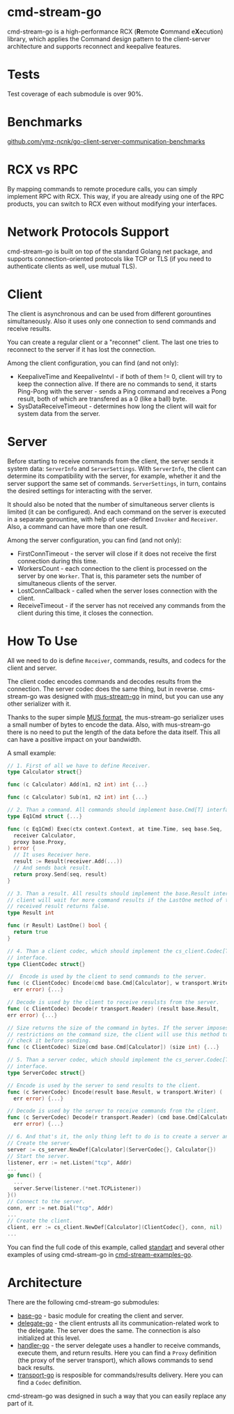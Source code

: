 # cmd-stream-go
cmd-stream-go is a high-performance RCX (**R**emote **C**ommand e**X**ecution) 
library, which applies the Command design pattern to the client-server 
architecture and supports reconnect and keepalive features.

# Tests
Test coverage of each submodule is over 90%.

# Benchmarks
[github.com/ymz-ncnk/go-client-server-communication-benchmarks](https://github.com/ymz-ncnk/go-client-server-communication-benchmarks)

# RCX vs RPC
By mapping commands to remote procedure calls, you can simply implement RPC with 
RCX. This way, if you are already using one of the RPC products, you can switch 
to RCX even without modifying your interfaces.

# Network Protocols Support
cmd-stream-go is built on top of the standard Golang net package, and supports 
connection-oriented protocols like TCP or TLS (if you need to authenticate 
clients as well, use mutual TLS).

# Client
The client is asynchronous and can be used from different gorountines 
simultaneously. Also it uses only one connection to send commands and receive 
results.

You can create a regular client or a "reconnet" client. The last one tries to 
reconnect to the server if it has lost the connection.

Among the client configuration, you can find (and not only):
- KeepaliveTime and KeepaliveIntvl - if both of them != 0, client will try to
  keep the connection alive. If there are no commands to send, it starts 
  Ping-Pong with the server - sends a Ping command and receives a Pong result, 
  both of which are transfered as a 0 (like a ball) byte.
- SysDataReceiveTimeout - determines how long the client will wait for system 
  data from the server.

# Server
Before starting to receive commands from the client, the server sends it system 
data: `ServerInfo` and `ServerSettings`. With `ServerInfo`, the client can 
determine  its compatibility with the server, for example, whether it and the 
server support the same set of commands. `ServerSettings`, in turn, contains the 
desired settings for interacting with the server.

It should also be noted that the number of simultaneous server clients is 
limited (it can be configured). And each command on the server is executed in a
separate gorountine, with help of user-defined `Invoker` and `Receiver`. Also, 
a command can have more than one result.

Among the server configuration, you can find (and not only):
- FirstConnTimeout - the server will close if it does not receive the first 
  connection during this time.
- WorkersCount - each connection to the client is processed on the server by one 
  `Worker`.	That is, this parameter sets the number of simultaneous clients 
  of the server.
- LostConnCallback - called when the server loses connection with the client.
- ReceiveTimeout - if the server has not received any commands from the client 
  during this time, it closes the connection.

# How To Use
All we need to do is define `Receiver`, commands, results, and codecs for 
the client and server.

The client codec encodes commands and decodes results from the connection.
The server codec does the same thing, but in reverse. cms-stream-go was designed
with [mus-stream-go](https://github.com/mus-format/mus-stream-go) in mind,
but you can use any other serializer with it.

Thanks to the super simple [MUS format](https://github.com/mus-format/specification), 
the mus-stream-go serializer uses a small number of bytes to encode the data.
Also, with mus-stream-go there is no need to put the length of the data before
the data itself. This all can have a positive impact on your bandwidth.

A small example:
```go
// 1. First of all we have to define Receiver.
type Calculator struct{}

func (c Calculator) Add(n1, n2 int) int {...}

func (c Calculator) Sub(n1, n2 int) int {...}

// 2. Than a command. All commands should implement base.Cmd[T] interface.
type Eq1Cmd struct {...}

func (c Eq1Cmd) Exec(ctx context.Context, at time.Time, seq base.Seq,
  receiver Calculator,
  proxy base.Proxy,
) error {
  // It uses Receiver here.
  result := Result(receiver.Add(...))
  // And sends back result.
  return proxy.Send(seq, result)
}

// 3. Than a result. All results should implement the base.Result interface. The 
// client will wait for more command results if the LastOne method of the 
// received result returns false.
type Result int

func (r Result) LastOne() bool {
  return true
}

// 4. Than a client codec, which should implement the cs_client.Codec[T] 
// interface.
type ClientCodec struct{}

//  Encode is used by the client to send commands to the server.
func (c ClientCodec) Encode(cmd base.Cmd[Calculator], w transport.Writer) (
  err error) {...}

// Decode is used by the client to receive resulsts from the server.
func (c ClientCodec) Decode(r transport.Reader) (result base.Result, 
err error) {...}

// Size returns the size of the command in bytes. If the server imposes any
// restrictions on the command size, the client will use this method to
// check it before sending.
func (c ClientCodec) Size(cmd base.Cmd[Calculator]) (size int) {...}

// 5. Than a server codec, which should implement the cs_server.Codec[T] 
// interface.
type ServerCodec struct{}

// Encode is used by the server to send results to the client.
func (c ServerCodec) Encode(result base.Result, w transport.Writer) (
  err error) {...}

// Decode is used by the server to receive commands from the client.
func (c ServerCodec) Decode(r transport.Reader) (cmd base.Cmd[Calculator],
  err error) {...}

// 6. And that's it, the only thing left to do is to create a server and client.
// Create the server.
server := cs_server.NewDef[Calculator](ServerCodec{}, Calculator{})
// Start the server.
listener, err := net.Listen("tcp", Addr)
...
go func() {
  ...
  server.Serve(listener.(*net.TCPListener))
}()
// Connect to the server.
conn, err := net.Dial("tcp", Addr)
...
// Create the client.
client, err := cs_client.NewDef[Calculator](ClientCodec{}, conn, nil)
...
```
You can find the full code of this example, called 
[standart](https://github.com/cmd-stream/cmd-stream-examples-go/tree/main/standard) 
and several other examples of using cmd-stream-go in 
[cmd-stream-examples-go](https://github.com/cmd-stream/cmd-stream-examples-go).

# Architecture
There are the following cmd-stream-go submodules:
- [base-go](https://github.com/cmd-stream/base-go) - basic module for creating 
  the client and server.
- [delegate-go](https://github.com/cmd-stream/delegate-go) - the client entrusts 
  all its communication-related work to the delegate. The server does the same. 
  The connection is also initialized at this level.
- [handler-go](https://github.com/cmd-stream/handler-go) - the server delegate 
  uses a handler to receive commands, execute them, and return results. Here you 
  can find a `Proxy` definition (the proxy of the server transport), which 
  allows commands to send back results.
- [transport-go](https://github.com/cmd-stream/transport-go) is resposible for 
  commands/results delivery. Here you can find a `Codec` definition.

cmd-stream-go was designed in such a way that you can easily replace any part of 
it.